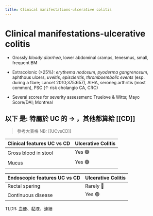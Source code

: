 ```yaml
---
title: Clinical manifestations-ulcerative colitis
---
```


# Clinical manifestations-ulcerative colitis

- Grossly _bloody diarrhea_, lower abdominal cramps, tenesmus, small, frequent BM

- Extracolonic (>25%): _erythema nodosum_, _pyoderma gangrenosum_, aphthous ulcers, _uveitis_, _episcleritis_, _thromboembolic events_ (esp. during a flare; Lancet 2010;375:657), AIHA, seroneg arthritis (most common), PSC (↑ risk cholangio CA, CRC)

- Several scores for severity assessment: Truelove & Witts; Mayo Score/DAI; Montreal

## 以下 是: 特屬於 UC 的 → ，其他都算給 [[CD]]

> 參考大表格 NB: [[UCvsCD]]

| Clinical features UC vs CD | Ulcerative Colitis |
| -------------------------- | ------------------ |
| Gross blood in stool       | Yes 🟢             |
| Mucus                      | Yes 🟢             |

| Endoscopic features UC vs CD | Ulcerative Colitis |
| ---------------------------- | ------------------ |
| Rectal sparing               | Rarely 🔴          |
| Continuous disease           | Yes 🟢             |

TLDR: 血便、黏液、連續

